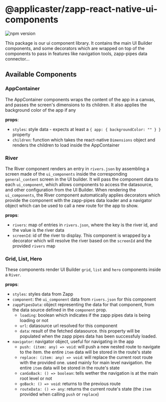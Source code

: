 # @applicaster/zapp-react-native-ui-components

![npm version](https://badge.fury.io/js/%40applicaster%2Fzapp-react-native-ui-components.svg)

This package is our ui component library. It contains the main UI Builder components, and some decorators which are wrapped on top of the components to pass in features like navigation tools, zapp-pipes data connector...

## Available Components

### AppContainer

The AppContainer components wraps the content of the app in a canvas, and passes the screen's dimensions to its children. It also applies the background color of the app if any

**props**:

- `styles`: style data - expects at least a `{ app: { backgroundColor: "" } }` property
- `children`: function which takes the react-native `Dimensions` object and renders the children to load inside the AppContainer

### River

The River component renders an entry in `rivers.json` by assembling a screen made of the `ui_components` inside the corresponding `general_content` screen in the UI builder. It will pass the component data to each `ui_component`, which allows components to access the datasource, and other configuration from the UI Builder. When rendering the `ui_components`, the River component automatically applies decorators which provide the component with the zapp-pipes data loader and a navigator object which can be used to call a new route for the app to show.

**props**:

- `rivers`: map of entries in `rivers.json`, where the key is the river id, and the value is the river data
- `screenId`: id of the river to display. This component is wrapped by a decorator which will resolve the river based on the `screenId` and the provided `rivers` map

### Grid, List, Hero

These components render UI Builder `grid`, `list` and `hero` components inside a `River`.

**props**:

- `styles`: styles data from Zapp
- `component`: the `ui_component` data from `rivers.json` for this component
- `zappPipesData`: object representing the data for that component, from the data source defined in the `component` prop.
  - `loading`: boolean which indicates if the zapp pipes data is being loading or not
  - `url`: datasource url resolved for this component
  - `data`: result of the fetched datasource. this property will be populated when the zapp pipes data has been successfuly loaded.
- `navigator`: navigator object, useful for navigating in the app
  - `push: (item: any) => void`: will push a new nested route to navigate to the item. the entire `item` data will be stored in the route's state
  - `replace: (item: any) => void`: will replace the current root route with the provided one. used mainly for main level navigation. the entire `item` data will be stored in the route's state
  - `canGoBack: () => boolean`: tells wether the navigation is at the main root level or not
  - `goBack: () => void`: returns to the previous route
  - `routeData: () => any`: returns the current route's state (the `item` provided when calling `push` or `replace`)
